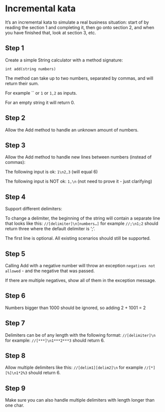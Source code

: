 # Incremental kata
It’s an incremental kata to simulate a real business situation: start of by reading the section 1 and completing it, then go onto section 2, and when you have finished that, look at section 3, etc.

## Step 1
Create a simple String calculator with a method signature:

    int add(string numbers)
The method can take up to two numbers, separated by commas, and will return their sum.

For example `` or `1` or `1,2` as inputs.

For an empty string it will return 0.

## Step 2
Allow the Add method to handle an unknown amount of numbers.

## Step 3
Allow the Add method to handle new lines between numbers (instead of commas):

The following input is ok: `1\n2,3` (will equal 6)

The following input is NOT ok: `1,\n` (not need to prove it - just clarifying)

## Step 4
Support different delimiters:

To change a delimiter, the beginning of the string will contain a separate line that looks like this: `//[delimiter]\n[numbers…]` for example `//;\n1;2` should return three where the default delimiter is ‘;’.

The first line is optional. All existing scenarios should still be supported.

## Step 5
Calling Add with a negative number will throw an exception `negatives not allowed` - and the negative that was passed.

If there are multiple negatives, show all of them in the exception message.

## Step 6
Numbers bigger than 1000 should be ignored, so adding 2 + 1001 = 2

## Step 7
Delimiters can be of any length with the following format: `//[delimiter]\n` for example: `//[***]\n1***2***3` should return 6.

## Step 8
Allow multiple delimiters like this: `//[delim1][delim2]\n` for example `//[*][%]\n1*2%3` should return 6.

## Step 9
Make sure you can also handle multiple delimiters with length longer than one char.
